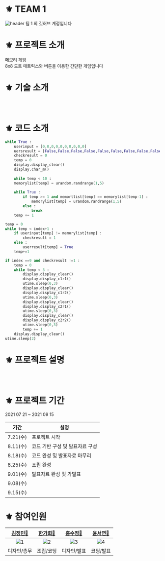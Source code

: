 # ⚜ TEAM 1
![header](https://user-images.githubusercontent.com/87738954/130777709-153037c5-1944-4ce8-acc0-b4624842d482.png)
팀 1 의 깃허브 계정입니다

# ⚜ 프로젝트 소개 
메모리 게임<br>
8x8 도트 매트릭스와 버튼을 이용한 간단한 게임입니다<br> 

# ⚜ 기술 소개
<br><br>

# ⚜ 코드 소개 

```Python
while True :
    userinput = [0,0,0,0,0,0,0,0,0,0]
    uersresult = [False,False,False,False,False,False,False,False,False,False]
    checkresult = 0
    temp = 0
    display.display_clear()
    display.char_m()
    
    while temp < 10 : 
    memorylist[temp] = urandom.randrange(1,5)
    
    while True : 
        if temp >= 1 and memortlist[temp] == memorylist[temp-1] : 
            memorylist[temp] = urandom.randrange(1,5)
        else :
            break
    temp += 1       
```
```Python
temp = 0 
while temp < index+1 :
    if userinput[temp] != memorylist[temp] : 
        checkresult = 1
    else : 
        userresult[temp] = True
    temp+=1
```
```Python
if index ==9 and checkresult !=1 :
    temp = 0
    while temp < 3 :
        display.display_clear()
        display.display_c1r1()
        utime.sleep(0,3)
        display.display_clear()
        display.display_c1r2()
        utime.sleep(0,3)
        display.display_clear()
        display.display_c2r1()
        utime.sleep(0,3)
        display.display_clear()
        display.display_c2r2()
        utime.sleep(0,3)
        temp += 1
    display.display_clear()
utime.sleep(2)
```

# ⚜ 프로젝트 설명

<br><br>

# ⚜ 프로젝트 기간
2021 07 21 ~ 2021 09 15

| 기간                | 설명                                                         |
| ------------------- | ------------------------------------------------------------ |
| 7.21(수)            | 프로젝트 시작                                                 |
| 8.11(수)            | 코드 기반 구성 및 발표자료 구성                                 |
| 8.18(수)            | 코드 완성 및 발표자료 마무리                                    |
| 8.25(수)            | 조립 완성                                                     |
| 9.01(수)            | 발표자료 완성 및 가발표                                        |
| 9.08(수)            |                                                              |
| 9.15(수)            |                                                              |


# ⚜ 참여인원

| [**김정민**🐌](https://github.com/minusminu) | [**한가희🍨**](https://github.com/gksrkgml) | [**홍수정💎**](https://github.com/SJHXjiah) | [**윤서연💌**](https://github.com/seoyeonnnnnnnnnn) |
| :----: | :----: | :----: | :----: |
| ![1](https://user-images.githubusercontent.com/87738954/131217389-121e1003-5771-442c-aec5-3a4ad2ebd146.png) | ![2](https://user-images.githubusercontent.com/87738954/131217393-bd0716e7-ead3-437a-a4c1-95e97a8271d4.png) | ![3](https://user-images.githubusercontent.com/87738954/131217412-ba8c2b4b-faad-42ed-8ff6-0dc07b8077a1.png) | ![4](https://user-images.githubusercontent.com/87738954/131217401-adaa4383-d687-4718-ae2e-d29d65e51ecf.png) |
| 디자인/총무 | 조립/코딩 | 디자인/발표 | 코딩/발표 |
